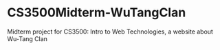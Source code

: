 # CS3500Midterm-WuTangClan
Midterm project for CS3500: Intro to Web Technologies, a website about Wu-Tang Clan
